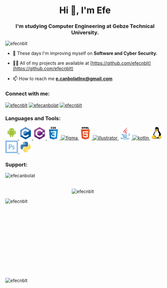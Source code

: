 <h1 align="center">Hi 👋, I'm Efe</h1>
<h3 align="center">I'm studying Computer Engineering at Gebze Technical University.</h3>

<p align="left"> <img src="https://komarev.com/ghpvc/?username=efecnblt&label=Profile%20views&color=0e75b6&style=flat" alt="efecnblt" /> </p>

- 🌱 These days I'm improving myself on **Software and Cyber Security.**

- 👨‍💻 All of my projects are available at [https://github.com/efecnblt](https://github.com/efecnblt)

- 📫 How to reach me **e.canbolatlnx@gmail.com**

<h3 align="left">Connect with me:</h3>
<p align="left">
<a href="https://twitter.com/efecnblt" target="blank"><img align="center" src="https://raw.githubusercontent.com/rahuldkjain/github-profile-readme-generator/master/src/images/icons/Social/twitter.svg" alt="efecnblt" height="30" width="40" /></a>
<a href="https://linkedin.com/in/efecanbolat" target="blank"><img align="center" src="https://raw.githubusercontent.com/rahuldkjain/github-profile-readme-generator/master/src/images/icons/Social/linked-in-alt.svg" alt="efecanbolat" height="30" width="40" /></a>
<a href="https://instagram.com/efecnblt" target="blank"><img align="center" src="https://raw.githubusercontent.com/rahuldkjain/github-profile-readme-generator/master/src/images/icons/Social/instagram.svg" alt="efecnblt" height="30" width="40" /></a>
</p>

<h3 align="left">Languages and Tools:</h3>
<p align="left"> <a href="https://developer.android.com" target="_blank" rel="noreferrer"> <img src="https://raw.githubusercontent.com/devicons/devicon/master/icons/android/android-original-wordmark.svg" alt="android" width="40" height="40"/> </a> <a href="https://www.cprogramming.com/" target="_blank" rel="noreferrer"> <img src="https://raw.githubusercontent.com/devicons/devicon/master/icons/c/c-original.svg" alt="c" width="40" height="40"/> </a> <a href="https://www.w3schools.com/cs/" target="_blank" rel="noreferrer"> <img src="https://raw.githubusercontent.com/devicons/devicon/master/icons/csharp/csharp-original.svg" alt="csharp" width="40" height="40"/> </a> <a href="https://www.w3schools.com/css/" target="_blank" rel="noreferrer"> <img src="https://raw.githubusercontent.com/devicons/devicon/master/icons/css3/css3-original-wordmark.svg" alt="css3" width="40" height="40"/> </a> <a href="https://www.figma.com/" target="_blank" rel="noreferrer"> <img src="https://www.vectorlogo.zone/logos/figma/figma-icon.svg" alt="figma" width="40" height="40"/> </a> <a href="https://www.w3.org/html/" target="_blank" rel="noreferrer"> <img src="https://raw.githubusercontent.com/devicons/devicon/master/icons/html5/html5-original-wordmark.svg" alt="html5" width="40" height="40"/> </a> <a href="https://www.adobe.com/in/products/illustrator.html" target="_blank" rel="noreferrer"> <img src="https://www.vectorlogo.zone/logos/adobe_illustrator/adobe_illustrator-icon.svg" alt="illustrator" width="40" height="40"/> </a> <a href="https://www.java.com" target="_blank" rel="noreferrer"> <img src="https://raw.githubusercontent.com/devicons/devicon/master/icons/java/java-original.svg" alt="java" width="40" height="40"/> </a> <a href="https://kotlinlang.org" target="_blank" rel="noreferrer"> <img src="https://www.vectorlogo.zone/logos/kotlinlang/kotlinlang-icon.svg" alt="kotlin" width="40" height="40"/> </a> <a href="https://www.linux.org/" target="_blank" rel="noreferrer"> <img src="https://raw.githubusercontent.com/devicons/devicon/master/icons/linux/linux-original.svg" alt="linux" width="40" height="40"/> </a> <a href="https://www.photoshop.com/en" target="_blank" rel="noreferrer"> <img src="https://raw.githubusercontent.com/devicons/devicon/master/icons/photoshop/photoshop-line.svg" alt="photoshop" width="40" height="40"/> </a> <a href="https://www.python.org" target="_blank" rel="noreferrer"> <img src="https://raw.githubusercontent.com/devicons/devicon/master/icons/python/python-original.svg" alt="python" width="40" height="40"/> </a> </p>

<h3 align="left">Support:</h3>
<p><a href="https://www.buymeacoffee.com/efecanbolat"> <img align="left" src="https://cdn.buymeacoffee.com/buttons/v2/default-yellow.png" height="50" width="210" alt="efecanbolat" /></a></p><br><br>

<p><img align="center" src="https://github-readme-stats.vercel.app/api/top-langs?username=efecnblt&show_icons=true&locale=en&layout=compact" alt="efecnblt" /></p>
<p><img align="left" src="https://github-readme-streak-stats.herokuapp.com/?user=efecnblt&" alt="efecnblt" height="250" width="450"/></p>
<p><img align="left" src="https://github-readme-stats.vercel.app/api?username=efecnblt&show_icons=true&locale=en" alt="efecnblt"  height="250" width="450"/></p>
